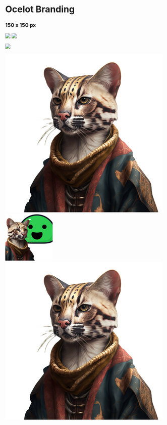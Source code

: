 # Ocelot Branding

### 150 x 150 px

![](/ocelot-150px.png)
![](/ocelot-storybook.png)

![](/ocelot.png)

![](/public/ocelot-storybook.png)
![](/public/docsify-logo-ocelot-150px.png)
![](/public/ocelot-storybook.png)
